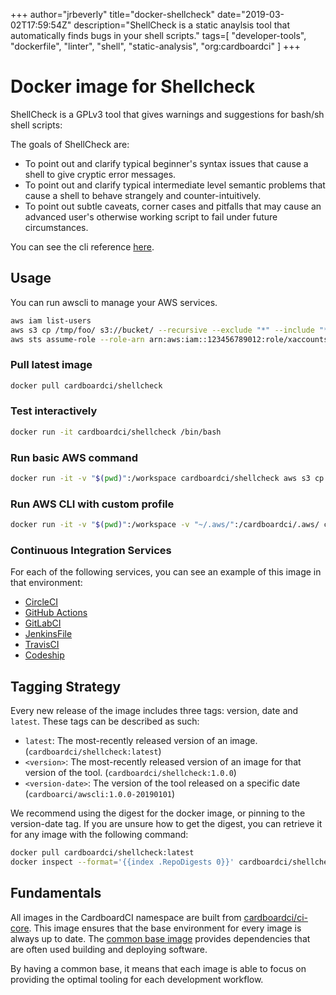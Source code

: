 +++
author="jrbeverly"
title="docker-shellcheck"
date="2019-03-02T17:59:54Z"
description="ShellCheck is a static anaylsis tool that automatically finds bugs in your shell scripts."
tags=[
  "developer-tools",
  "dockerfile",
  "linter",
  "shell",
  "static-analysis",
  "org:cardboardci"
]
+++

# Docker image for Shellcheck

ShellCheck is a GPLv3 tool that gives warnings and suggestions for bash/sh shell scripts:

The goals of ShellCheck are:

* To point out and clarify typical beginner's syntax issues that cause a shell to give cryptic error messages.
* To point out and clarify typical intermediate level semantic problems that cause a shell to behave strangely and counter-intuitively.
* To point out subtle caveats, corner cases and pitfalls that may cause an advanced user's otherwise working script to fail under future circumstances.

You can see the cli reference [here](https://github.com/koalaman/shellcheck).

## Usage

You can run awscli to manage your AWS services.

```bash
aws iam list-users
aws s3 cp /tmp/foo/ s3://bucket/ --recursive --exclude "*" --include "*.jpg"
aws sts assume-role --role-arn arn:aws:iam::123456789012:role/xaccounts3access --role-session-name s3-access-example
```

### Pull latest image

```bash
docker pull cardboardci/shellcheck
```

### Test interactively

```bash
docker run -it cardboardci/shellcheck /bin/bash
```

### Run basic AWS command

```bash
docker run -it -v "$(pwd)":/workspace cardboardci/shellcheck aws s3 cp file.txt s3://bucket/file.txt
```

### Run AWS CLI with custom profile

```bash
docker run -it -v "$(pwd)":/workspace -v "~/.aws/":/cardboardci/.aws/ cardboardci/shellcheck aws s3 cp file.txt s3://bucket/file.txt
```

### Continuous Integration Services

For each of the following services, you can see an example of this image in that environment:

* [CircleCI](usages/circleci)
* [GitHub Actions](usages/github)
* [GitLabCI](usages/gitlabci)
* [JenkinsFile](usages/jenkins)
* [TravisCI](usages/travisci)
* [Codeship](usages/codeship)

## Tagging Strategy

Every new release of the image includes three tags: version, date and `latest`. These tags can be described as such:

* `latest`: The most-recently released version of an image. (`cardboardci/shellcheck:latest`)
* `<version>`: The most-recently released version of an image for that version of the tool. (`cardboardci/shellcheck:1.0.0`)
* `<version-date>`: The version of the tool released on a specific date (`cardboarci/awscli:1.0.0-20190101`)

We recommend using the digest for the docker image, or pinning to the version-date tag. If you are unsure how to get the digest, you can retrieve it for any image with the following command:

```bash
docker pull cardboardci/shellcheck:latest
docker inspect --format='{{index .RepoDigests 0}}' cardboardci/shellcheck:latest
```

## Fundamentals

All images in the CardboardCI namespace are built from [cardboardci/ci-core](https://hub.docker.com/r/cardboardci/ci-core). This image ensures that the base environment for every image is always up to date. The [common base image](https://cardboardci.jrbeverly.dev/core/) provides dependencies that are often used building and deploying software.

By having a common base, it means that each image is able to focus on providing the optimal tooling for each development workflow.
